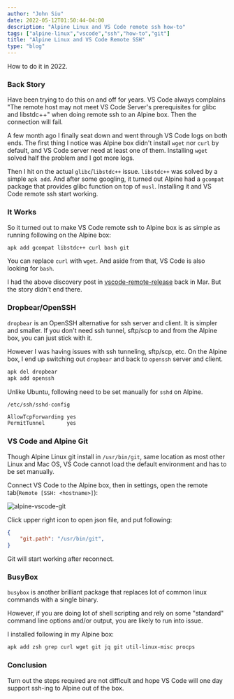 ```yaml
---
author: "John Siu"
date: 2022-05-12T01:50:44-04:00
description: "Alpine Linux and VS Code remote ssh how-to"
tags: ["alpine-linux","vscode","ssh","how-to","git"]
title: "Alpine Linux and VS Code Remote SSH"
type: "blog"
---
```

How to do it in 2022.
<!--more-->

### Back Story

Have been trying to do this on and off for years. VS Code always complains "The remote host may not meet VS Code Server's prerequisites for glibc and libstdc++" when doing remote ssh to an Alpine box. Then the connection will fail.

A few month ago I finally seat down and went through VS Code logs on both ends. The first thing I notice was Alpine box didn't install `wget` nor `curl` by default, and VS Code server need at least one of them. Installing `wget` solved half the problem and I got more logs.

Then I hit on the actual `glibc`/`libstdc++` issue. `libstdc++` was solved by a simple `apk add`. And after some googling, it turned out Alpine had a `gcompat` package that provides glibc function on top of `musl`. Installing it and VS Code remote ssh start working.

### It Works

So it turned out to make VS Code remote ssh to Alpine box is as simple as running following on the Alpine box:

```sh
apk add gcompat libstdc++ curl bash git
```
You can replace `curl` with `wget`. And aside from that, VS Code is also looking for `bash`.

I had the above discovery post in [vscode-remote-release](https://github.com/microsoft/vscode-remote-release/issues/6347#issuecomment-1079430646) back in Mar. But the story didn't end there.

### Dropbear/OpenSSH

`dropbear` is an OpenSSH alternative for ssh server and client. It is simpler and smaller. If you don't need ssh tunnel, sftp/scp to and from the Alpine box, you can just stick with it.

However I was having issues with ssh tunneling, sftp/scp, etc. On the Alpine box, I end up switching out `dropbear` and back to `openssh` server and client.

```sh
apk del dropbear
apk add openssh
```

Unlike Ubuntu, following need to be set manually for `sshd` on Alpine.

`/etc/ssh/sshd-config`

```sh
AllowTcpForwarding yes
PermitTunnel       yes
```

### VS Code and Alpine Git

Though Alpine Linux git install in `/usr/bin/git`, same location as most other Linux and Mac OS, VS Code cannot load the default environment and has to be set manually.

Connect VS Code to the Alpine box, then in settings, open the remote tab(`Remote [SSH: <hostname>]`):

![alpine-vscode-git](/img/alpine-vscode.png)

Click upper right icon to open json file, and put following:

```json
{
	"git.path": "/usr/bin/git",
}
```

Git will start working after reconnect.

### BusyBox

`busybox` is another brilliant package that replaces lot of common linux commands with a single binary.

However, if you are doing lot of shell scripting and rely on some "standard" command line options and/or output, you are likely to run into issue.

I installed following in my Alpine box:

```sh
apk add zsh grep curl wget git jq git util-linux-misc procps
```

### Conclusion

Turn out the steps required are not difficult and hope VS Code will one day support ssh-ing to Alpine out of the box.
